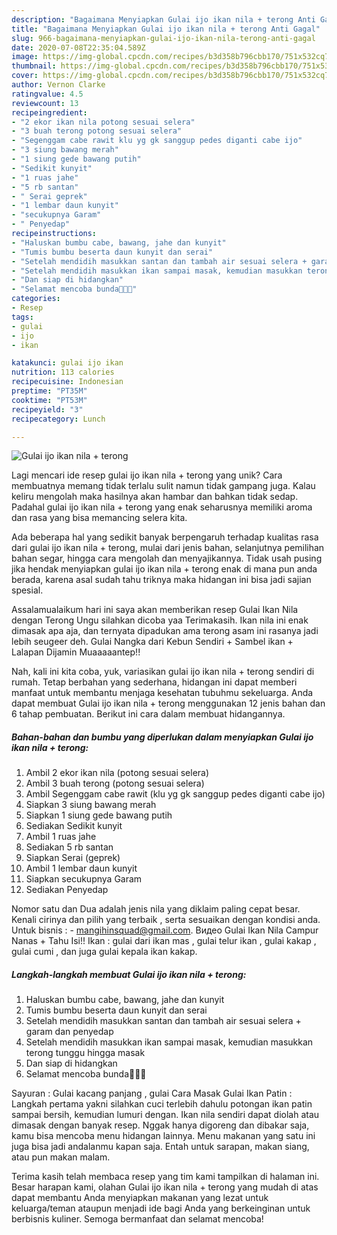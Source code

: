 ```yaml
---
description: "Bagaimana Menyiapkan Gulai ijo ikan nila + terong Anti Gagal"
title: "Bagaimana Menyiapkan Gulai ijo ikan nila + terong Anti Gagal"
slug: 966-bagaimana-menyiapkan-gulai-ijo-ikan-nila-terong-anti-gagal
date: 2020-07-08T22:35:04.589Z
image: https://img-global.cpcdn.com/recipes/b3d358b796cbb170/751x532cq70/gulai-ijo-ikan-nila-terong-foto-resep-utama.jpg
thumbnail: https://img-global.cpcdn.com/recipes/b3d358b796cbb170/751x532cq70/gulai-ijo-ikan-nila-terong-foto-resep-utama.jpg
cover: https://img-global.cpcdn.com/recipes/b3d358b796cbb170/751x532cq70/gulai-ijo-ikan-nila-terong-foto-resep-utama.jpg
author: Vernon Clarke
ratingvalue: 4.5
reviewcount: 13
recipeingredient:
- "2 ekor ikan nila potong sesuai selera"
- "3 buah terong potong sesuai selera"
- "Segenggam cabe rawit klu yg gk sanggup pedes diganti cabe ijo"
- "3 siung bawang merah"
- "1 siung gede bawang putih"
- "Sedikit kunyit"
- "1 ruas jahe"
- "5 rb santan"
- " Serai geprek"
- "1 lembar daun kunyit"
- "secukupnya Garam"
- " Penyedap"
recipeinstructions:
- "Haluskan bumbu cabe, bawang, jahe dan kunyit"
- "Tumis bumbu beserta daun kunyit dan serai"
- "Setelah mendidih masukkan santan dan tambah air sesuai selera + garam dan penyedap"
- "Setelah mendidih masukkan ikan sampai masak, kemudian masukkan terong tunggu hingga masak"
- "Dan siap di hidangkan"
- "Selamat mencoba bunda🥰🥰🥰"
categories:
- Resep
tags:
- gulai
- ijo
- ikan

katakunci: gulai ijo ikan 
nutrition: 113 calories
recipecuisine: Indonesian
preptime: "PT35M"
cooktime: "PT53M"
recipeyield: "3"
recipecategory: Lunch

---
```



![Gulai ijo ikan nila + terong](https://img-global.cpcdn.com/recipes/b3d358b796cbb170/751x532cq70/gulai-ijo-ikan-nila-terong-foto-resep-utama.jpg)

Lagi mencari ide resep gulai ijo ikan nila + terong yang unik? Cara membuatnya memang tidak terlalu sulit namun tidak gampang juga. Kalau keliru mengolah maka hasilnya akan hambar dan bahkan tidak sedap. Padahal gulai ijo ikan nila + terong yang enak seharusnya memiliki aroma dan rasa yang bisa memancing selera kita.

Ada beberapa hal yang sedikit banyak berpengaruh terhadap kualitas rasa dari gulai ijo ikan nila + terong, mulai dari jenis bahan, selanjutnya pemilihan bahan segar, hingga cara mengolah dan menyajikannya. Tidak usah pusing jika hendak menyiapkan gulai ijo ikan nila + terong enak di mana pun anda berada, karena asal sudah tahu triknya maka hidangan ini bisa jadi sajian spesial.

Assalamualaikum hari ini saya akan memberikan resep Gulai Ikan Nila dengan Terong Ungu silahkan dicoba yaa Terimakasih. Ikan nila ini enak dimasak apa aja, dan ternyata dipadukan ama terong asam ini rasanya jadi lebih seugeer deh. Gulai Nangka dari Kebun Sendiri + Sambel ikan + Lalapan Dijamin Muaaaaantep!!


Nah, kali ini kita coba, yuk, variasikan gulai ijo ikan nila + terong sendiri di rumah. Tetap berbahan yang sederhana, hidangan ini dapat memberi manfaat untuk membantu menjaga kesehatan tubuhmu sekeluarga. Anda dapat membuat Gulai ijo ikan nila + terong menggunakan 12 jenis bahan dan 6 tahap pembuatan. Berikut ini cara dalam membuat hidangannya.

<!--inarticleads1-->

##### Bahan-bahan dan bumbu yang diperlukan dalam menyiapkan Gulai ijo ikan nila + terong:

1. Ambil 2 ekor ikan nila (potong sesuai selera)
1. Ambil 3 buah terong (potong sesuai selera)
1. Ambil Segenggam cabe rawit (klu yg gk sanggup pedes diganti cabe ijo)
1. Siapkan 3 siung bawang merah
1. Siapkan 1 siung gede bawang putih
1. Sediakan Sedikit kunyit
1. Ambil 1 ruas jahe
1. Sediakan 5 rb santan
1. Siapkan  Serai (geprek)
1. Ambil 1 lembar daun kunyit
1. Siapkan secukupnya Garam
1. Sediakan  Penyedap


Nomor satu dan Dua adalah jenis nila yang diklaim paling cepat besar. Kenali cirinya dan pilih yang terbaik , serta sesuaikan dengan kondisi anda. Untuk bisnis : - mangihinsquad@gmail.com. Видео Gulai Ikan Nila Campur Nanas + Tahu Isi!! Ikan : gulai dari ikan mas , gulai telur ikan , gulai kakap , gulai cumi , dan juga gulai kepala ikan kakap. 

<!--inarticleads2-->

##### Langkah-langkah membuat Gulai ijo ikan nila + terong:

1. Haluskan bumbu cabe, bawang, jahe dan kunyit
1. Tumis bumbu beserta daun kunyit dan serai
1. Setelah mendidih masukkan santan dan tambah air sesuai selera + garam dan penyedap
1. Setelah mendidih masukkan ikan sampai masak, kemudian masukkan terong tunggu hingga masak
1. Dan siap di hidangkan
1. Selamat mencoba bunda🥰🥰🥰


Sayuran : Gulai kacang panjang , gulai Cara Masak Gulai Ikan Patin : Langkah pertama yakni silahkan cuci terlebih dahulu potongan ikan patin sampai bersih, kemudian lumuri dengan. Ikan nila sendiri dapat diolah atau dimasak dengan banyak resep. Nggak hanya digoreng dan dibakar saja, kamu bisa mencoba menu hidangan lainnya. Menu makanan yang satu ini juga bisa jadi andalanmu kapan saja. Entah untuk sarapan, makan siang, atau pun makan malam. 

Terima kasih telah membaca resep yang tim kami tampilkan di halaman ini. Besar harapan kami, olahan Gulai ijo ikan nila + terong yang mudah di atas dapat membantu Anda menyiapkan makanan yang lezat untuk keluarga/teman ataupun menjadi ide bagi Anda yang berkeinginan untuk berbisnis kuliner. Semoga bermanfaat dan selamat mencoba!
